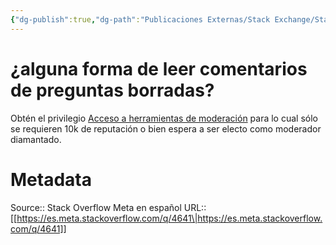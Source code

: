```yaml
---
{"dg-publish":true,"dg-path":"Publicaciones Externas/Stack Exchange/Stack Overflow en español/Stack Overflow en español Meta/es.meta.stackoverflow.com-4641.md","permalink":"/publicaciones-externas/stack-exchange/stack-overflow-en-espanol/stack-overflow-en-espanol-meta/es-meta-stackoverflow-com-4641/","title":"¿alguna forma de leer comentarios de preguntas borradas?","hide":true,"noteIcon":"\"0\"","created":"2024-04-03T12:49:10.681-06:00","updated":"2024-04-05T16:44:04.457-06:00"}
---
```


# ¿alguna forma de leer comentarios de preguntas borradas?

Obtén el privilegio [Acceso a herramientas de moderación][1] para lo cual sólo se requieren 10k de reputación o bien espera a ser electo como moderador diamantado.


  [1]: https://es.stackoverflow.com/help/privileges/moderator-tools

# Metadata
Source:: Stack Overflow Meta en español
URL:: [[https://es.meta.stackoverflow.com/q/4641\|https://es.meta.stackoverflow.com/q/4641]]

